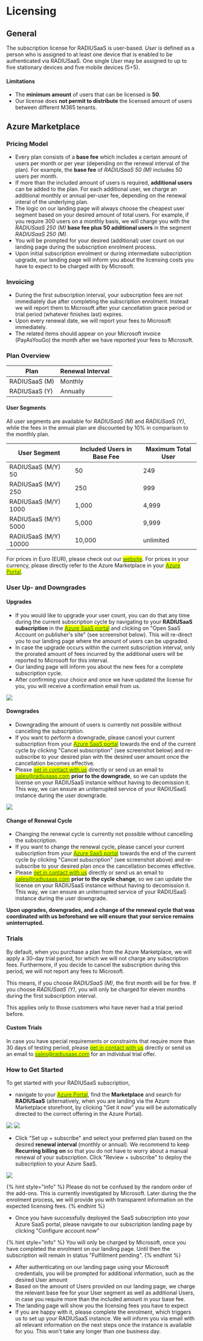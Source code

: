 # Licensing

## General

The subscription license for RADIUSaaS is user-based. _User_ is defined as a person who is assigned to at least one device that is enabled to be authenticated via RADIUSaaS. One single _User_ may be assigned to up to five stationary devices and five mobile devices (5+5).

#### Limitations

* The **minimum amount** of users that can be licensed is **50**.
* Our license does **not permit to distribute** the licensed amount of users between different M365 tenants.

## Azure Marketplace

### Pricing Model

* Every plan consists of a **base fee** which includes a certain amount of users per month or per year (depending on the renewal interval of the plan). For example, the **base fee** of _RADIUSaaS 50 (M)_ includes 50 users per month.
* If more than the included amount of users is required, **additional users** can be added to the  plan. For each additional user, we charge an additional monthly or annual per-user fee, depending on the renewal interal of the underlying plan.&#x20;
* The logic on our landing page will always choose the cheapest user segment based on your desired amount of total users. For example, if you require 300 users on a monthly basis, we will charge you with the _RADIUSaaS 250 (M)_ **base fee plus 50 additional users** in the segment _RADIUSaaS 250 (M)_.
* You will be prompted for your desired (additional) user count on our landing page during the subscription enrolment process.
* Upon initial subscription enrolment or during intermediate subscription upgrade, our landing page will inform you about the licensing costs you have to expect to be charged with by Microsoft.&#x20;

### Invoicing

* During the first subscription interval, your subscription fees are not immediately due after completing the subscription enrolment. Instead we will report them to Microsoft after your cancellation grace period or trial period (whatever finishes last) expires.&#x20;
* Upon every renewal date, we will report your fees to Microsoft immediately.
* The related items should appear on your Microsoft invoice (PayAsYouGo) the month after we have reported your fees to Microsoft.

### Plan Overview

| **Plan**      | **Renewal Interval** |
| ------------- | -------------------- |
| RADIUSaaS (M) | Monthly              |
| RADIUSaaS (Y) | Annually             |

#### User Segments

All user segments are available for _RADIUSaaS (M)_ and _RADIUSaaS (Y)_, while the fees in the annual  plan are discounted by 10% in comparison to the monthly plan.

| **User Segment**      | **Included Users in Base Fee** | **Maximum Total User** |
| --------------------- | ------------------------------ | ---------------------- |
| RADIUSaaS (M/Y) 50    | 50                             | 249                    |
| RADIUSaaS (M/Y) 250   | 250                            | 999                    |
| RADIUSaaS (M/Y) 1000  | 1,000                          | 4,999                  |
| RADIUSaaS (M/Y) 5000  | 5,000                          | 9,999                  |
| RADIUSaaS (M/Y) 10000 | 10,000                         | unlimited              |

For prices in Euro (EUR), please check out our [<mark style="color:green;">website</mark>](https://www.radius-as-a-service.com/pricing/). For prices in your currency, please directly refer to the Azure Marketplace in your [<mark style="color:green;">Azure Portal</mark>](https://portal.azure.com).

### User Up- and Downgrades

#### Upgrades

* If you would like to upgrade your user count, you can do that any time during the current subscription cycle by navigating to your **RADIUSaaS subscription** in the [<mark style="color:green;">Azure SaaS portal</mark>](https://portal.azure.com/#blade/HubsExtension/BrowseResourceBlade/resourceType/Microsoft.SaaS%2Fresources) <mark style="color:green;"></mark> and clicking on "Open SaaS Account on publisher's site" (see screenshot below). This will re-direct you to our landing page where the amount of users can be upgraded.
* In case the upgrade occurs within the current subscription interval, only the prorated amount of fees incurred by the additional users will be reported to Microsoft for this interval.
* Our landing page will inform you about the new fees for a complete subscription cycle.
* After confirming your choice and once we have updated the license for you, you will receive a confirmation email from us.

![](../.gitbook/assets/radius-saas-base-trimmed-landing-page.png)

#### Downgrades

* Downgrading the amount of users is currently not possible without cancelling the subscription.
* If you want to perform a downgrade, please cancel your current subscription from your <mark style="color:green;"></mark> [<mark style="color:green;">Azure SaaS portal</mark>](https://portal.azure.com/#blade/HubsExtension/BrowseResourceBlade/resourceType/Microsoft.SaaS%2Fresources) towards the end of the current cycle by clicking "Cancel subscription" (see screenshot below) and re-subscribe to your desired plan with the desired user amount once the cancellation becomes effective.
* Please [<mark style="color:green;">get in contact with us</mark>](https://www.radius-as-a-service.com/help/) directly or send us an email to [<mark style="color:green;">sales@radiusaas.com</mark>](mailto:sales@radiusaas.com) <mark style="color:green;"></mark> **prior to the downgrade**, so we can update the license on your RADIUSaaS instance without having to decomission it. This way, we can ensure an uniterrupted service of your RADIUSaaS instance during the user downgrade.

![](../.gitbook/assets/radius-saas-base-trimmed-cancel-subscription.png)

#### Change of Renewal Cycle

* Changing the renewal cycle is currently not possible without cancelling the subscription.
* If you want to change the renewal cycle, please cancel your current subscription from your <mark style="color:green;"></mark> [<mark style="color:green;">Azure SaaS portal</mark>](https://portal.azure.com/#blade/HubsExtension/BrowseResourceBlade/resourceType/Microsoft.SaaS%2Fresources) towards the end of the current cycle by clicking "Cancel subscription" (see screenshot above) and re-subscribe to your desired plan once the cancellation becomes effective.
* Please [<mark style="color:green;">get in contact with us</mark>](https://www.radius-as-a-service.com/drop-a-question) directly or send us an email to [<mark style="color:green;">sales@radiusaas.com</mark>](mailto:sales@radiusaas.com) <mark style="color:green;"></mark> **prior to the cycle change**, so we can update the license on your RADIUSaaS instance without having to decomission it. This way, we can ensure an uniterrupted service of your RADIUSaaS instance during the user downgrade.

**Upon upgrades,  downgrades, and a change of the renewal cycle that was coordinated with us beforehand we will ensure that your service remains uninterrupted.**

### **Trials**

By default, when you purchase a plan from the Azure Marketplace, we will apply a 30-day trial period, for which we will not charge any subscription fees. Furthermore, if you decide to cancel the subscription during this period, we will not report any fees to Microsoft.&#x20;

This means, if you choose _RADIUSaaS (M)_, the first month will be for free. If you choose _RADIUSaaS (Y)_, you will only be charged for eleven months during the first subscription interval.

This applies only to those customers who have never had a trial period before.

#### **Custom Trials**

In case you have special requirements or constraints that require more than 30 days of testing period, please [<mark style="color:green;">get in contact with us</mark>](https://www.radius-as-a-service.com/drop-a-question) directly or send us an email to [<mark style="color:green;">sales@radiusaas.com</mark>](mailto:sales@radiusaas.com) for an individual trial offer.

### How to Get Started

To get started with your RADIUSaaS subscription,

* navigate to your [<mark style="color:green;">Azure Portal</mark>](https://portal.azure.com), find the **Marketplace** and search for **RADIUSaaS** (alternatively, when you are landing via the Azure Marketplace storefront, by clicking "Get it now" you will be automatically directed to the correct offering in the Azure Portal).

&#x20;![](<../.gitbook/assets/Screenshot 2021-11-19 at 09.38.45 (1).png>)     ![](<../.gitbook/assets/Screenshot 2021-11-19 at 09.42.00.png>)

* Click "Set up + subscribe" and select your preferred plan based on the desired **renewal interval** (monthly or annual). We recommend to keep **Recurring billing** **on** so that you do not have to worry about a manual renewal of your subscription. Click "Review + subscribe" to deploy the subscription to your Azure SaaS.

![](<../.gitbook/assets/Screenshot 2021-11-19 at 09.43.54 (1).png>)

{% hint style="info" %}
&#x20;Please do not be confused by the random order of the add-ons. This is currently investigated by Microsoft. Later during the the enrolment process, we will provide you with transparent information on the expected licensing fees.
{% endhint %}

* Once you have successfully deployed the SaaS subscription into your Azure SaaS portal, please navigate to our subscription landing page by clicking "Configure account now"

{% hint style="info" %}
You will only be charged by Microsoft, once you have completed the enrolment on our landing page. Until then the subscription will remain in status "Fulfillment pending".
{% endhint %}

* After authenticating on our landing page using your Microsoft credentials, you will be prompted for additional information, such as the desired User amount
* Based on the amount of Users provided on our landing page, we charge the relevant base fee for your User segment as well as additional Users, in case you require more than the included amount in your base fee.
* The landing page will show you the licensing fees you have to expect
* If you are happy with it, please complete the enrolment, which triggers us to set up your RADIUSaaS instance. We will inform you via email with all relevant information on the next steps once the instance is available for you. This won't take any longer than one business day.
